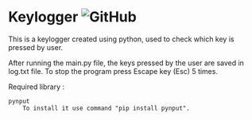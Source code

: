 # Keylogger   <img alt="GitHub" src="https://img.shields.io/github/license/smahesh29/Keylogger">
This is a keylogger created using python, used to check which key is pressed by user. 

After running the main.py file, the keys pressed by the user are saved in log.txt file. To stop the program press Escape key (Esc) 5 times.

Required library :

    pynput
        To install it use command "pip install pynput".
